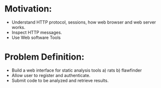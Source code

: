 Motivation:
==============================================
* Understand HTTP protocol, sessions, how web browser and web server works.
* Inspect HTTP messages.
* Use Web software Tools

Problem Definition:
==============================================
* Build a web interface for static analysis tools a) rats b) flawfinder
* Allow user to register and authenticate.
* Submit code to be analyzed and retrieve results.